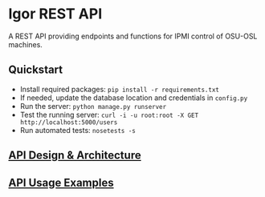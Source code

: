 Igor REST API
=============

A REST API providing endpoints and functions for IPMI control of OSU-OSL machines.

## Quickstart

   * Install required packages: `pip install -r requirements.txt`
   * If needed, update the database location and credentials in `config.py`
   * Run the server: `python manage.py runserver`
   * Test the running server: `curl -i -u root:root -X GET http://localhost:5000/users`
   * Run automated tests: `nosetests -s`

## [API Design & Architecture](https://github.com/emaadmanzoor/igor-rest-api/blob/master/docs/API.md)

## [API Usage Examples](https://github.com/emaadmanzoor/igor-rest-api/blob/master/docs/EXAMPLES.md)
